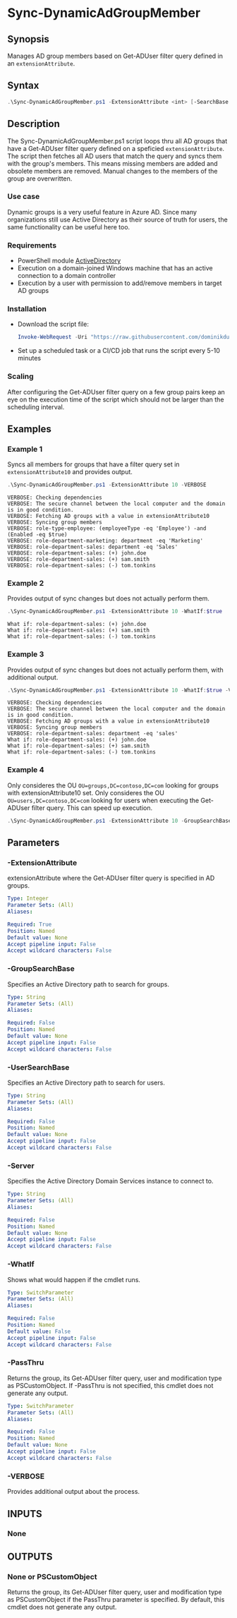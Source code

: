 # Sync-DynamicAdGroupMember

## Synopsis
Manages AD group members based on Get-ADUser filter query defined in an `extensionAttribute`.

## Syntax
```powershell
.\Sync-DynamicAdGroupMember.ps1 -ExtensionAttribute <int> [-SearchBase <String>] [-Server <String>] [-WhatIf] [-PassThru] [-VERBOSE]
```

## Description
The Sync-DynamicAdGroupMember.ps1 script loops thru all AD groups that have a Get-ADUser filter query defined on a speficied `extensionAttribute`.
The script then fetches all AD users that match the query and syncs them with the group's members.
This means missing members are added and obsolete members are removed.
Manual changes to the members of the group are overwritten.

### Use case
Dynamic groups is a very useful feature in Azure AD. Since many organizations still use Active Directory as their source of truth for users, the same functionality can be useful here too.

### Requirements
* PowerShell module [ActiveDirectory](https://learn.microsoft.com/en-us/powershell/module/activedirectory/?view=windowsserver2022-ps)
* Execution on a domain-joined Windows machine that has an active connection to a domain controller
* Execution by a user with permission to add/remove members in target AD groups

### Installation
* Download the script file:
    ```powershell
    Invoke-WebRequest -Uri "https://raw.githubusercontent.com/dominikduennebacke/Sync-DynamicAdGroupMember/main/Sync-DynamicAdGroupMember.ps1" -OutFile "Sync-DynamicAdGroupMember.ps1"
    ```
* Set up a scheduled task or a CI/CD job that runs the script every 5-10 minutes

### Scaling
After configuring the Get-ADUser filter query on a few group pairs keep an eye on the execution time of the script which should not be larger than the scheduling interval.

## Examples

### Example 1
Syncs all members for groups that have a filter query set in `extensionAttribute10` and provides output.
```powershell
.\Sync-DynamicAdGroupMember.ps1 -ExtensionAttribute 10 -VERBOSE
```
```
VERBOSE: Checking dependencies
VERBOSE: The secure channel between the local computer and the domain is in good condition.
VERBOSE: Fetching AD groups with a value in extensionAttribute10
VERBOSE: Syncing group members
VERBOSE: role-type-employee: (employeeType -eq 'Employee') -and (Enabled -eq $true)
VERBOSE: role-department-marketing: department -eq 'Marketing'
VERBOSE: role-department-sales: department -eq 'Sales'
VERBOSE: role-department-sales: (+) john.doe
VERBOSE: role-department-sales: (+) sam.smith
VERBOSE: role-department-sales: (-) tom.tonkins
```

### Example 2
Provides output of sync changes but does not actually perform them.
```powershell
.\Sync-DynamicAdGroupMember.ps1 -ExtensionAttribute 10 -WhatIf:$true
```
```
What if: role-department-sales: (+) john.doe
What if: role-department-sales: (+) sam.smith
What if: role-department-sales: (-) tom.tonkins
```

### Example 3
Provides output of sync changes but does not actually perform them, with additional output.
```powershell
.\Sync-DynamicAdGroupMember.ps1 -ExtensionAttribute 10 -WhatIf:$true -VERBOSE
```
```
VERBOSE: Checking dependencies
VERBOSE: The secure channel between the local computer and the domain is in good condition.
VERBOSE: Fetching AD groups with a value in extensionAttribute10
VERBOSE: Syncing group members
VERBOSE: role-department-sales: department -eq 'sales'
What if: role-department-sales: (+) john.doe
What if: role-department-sales: (+) sam.smith
What if: role-department-sales: (-) tom.tonkins
```

### Example 4
Only consideres the OU `OU=groups,DC=contoso,DC=com` looking for groups with extensionAttribute10 set.
Only consideres the OU `OU=users,DC=contoso,DC=com` looking for users when executing the Get-ADUser filter query.
This can speed up execution.
```powershell
.\Sync-DynamicAdGroupMember.ps1 -ExtensionAttribute 10 -GroupSearchBase "OU=groups,DC=contoso,DC=com" -UserSearchBase "OU=users,DC=contoso,DC=com"
```
## Parameters

### -ExtensionAttribute
extensionAttribute where the Get-ADUser filter query is specified in AD groups.

```yaml
Type: Integer
Parameter Sets: (All)
Aliases:

Required: True
Position: Named
Default value: None
Accept pipeline input: False
Accept wildcard characters: False
```

### -GroupSearchBase
Specifies an Active Directory path to search for groups.

```yaml
Type: String
Parameter Sets: (All)
Aliases: 

Required: False
Position: Named
Default value: None
Accept pipeline input: False
Accept wildcard characters: False
```

### -UserSearchBase
Specifies an Active Directory path to search for users.

```yaml
Type: String
Parameter Sets: (All)
Aliases: 

Required: False
Position: Named
Default value: None
Accept pipeline input: False
Accept wildcard characters: False
```

### -Server
Specifies the Active Directory Domain Services instance to connect to.

```yaml
Type: String
Parameter Sets: (All)
Aliases: 

Required: False
Position: Named
Default value: None
Accept pipeline input: False
Accept wildcard characters: False
```

### -WhatIf
Shows what would happen if the cmdlet runs.

```yaml
Type: SwitchParameter
Parameter Sets: (All)
Aliases:

Required: False
Position: Named
Default value: False
Accept pipeline input: False
Accept wildcard characters: False
```

### -PassThru
Returns the group, its Get-ADUser filter query, user and modification type as PSCustomObject.
If -PassThru is not specified, this cmdlet does not generate any output.

```yaml
Type: SwitchParameter
Parameter Sets: (All)
Aliases: 

Required: False
Position: Named
Default value: None
Accept pipeline input: False
Accept wildcard characters: False
```

### -VERBOSE
Provides additional output about the process.

## INPUTS
### None

## OUTPUTS

### None or PSCustomObject
Returns the group, its Get-ADUser filter query, user and modification type as PSCustomObject if the PassThru parameter is specified.
By default, this cmdlet does not generate any output.